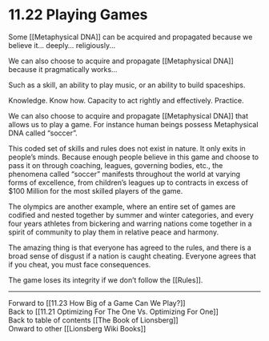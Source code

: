 # 11.22 Playing Games

Some [[Metaphysical DNA]] can be acquired and propagated because we believe it… deeply… religiously...

We can also choose to acquire and propagate [[Metaphysical DNA]] because it pragmatically works…

Such as a skill, an ability to play music, or an ability to build spaceships.

Knowledge. Know how. Capacity to act rightly and effectively. Practice.

We can also choose to acquire and propagate [[Metaphysical DNA]] that allows us to play a game. For instance human beings possess Metaphysical DNA called “soccer”.

This coded set of skills and rules does not exist in nature. It only exits in people’s minds. Because enough people believe in this game and choose to pass it on through coaching, leagues, governing bodies, etc., the phenomena called “soccer” manifests throughout the world at varying forms of excellence, from children’s leagues up to contracts in excess of $100 Million for the most skilled players of the game.

The olympics are another example, where an entire set of games are codified and nested together by summer and winter categories, and every four years athletes from bickering and warring nations come together in a spirit of community to play them in relative peace and harmony.

The amazing thing is that everyone has agreed to the rules, and there is a broad sense of disgust if a nation is caught cheating. Everyone agrees that if you cheat, you must face consequences.

The game loses its integrity if we don’t follow the [[Rules]].

___

Forward to [[11.23 How Big of a Game Can We Play?]]  
Back to [[11.21 Optimizing For The One Vs. Optimizing For One]]  
Back to table of contents [[The Book of Lionsberg]]  
Onward to other [[Lionsberg Wiki Books]]  